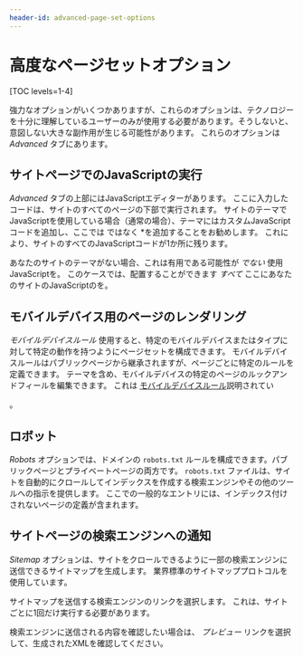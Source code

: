 ```yaml
---
header-id: advanced-page-set-options
---
```


# 高度なページセットオプション

[TOC levels=1-4]

強力なオプションがいくつかありますが、これらのオプションは、テクノロジーを十分に理解しているユーザーのみが使用する必要があります。そうしないと、意図しない大きな副作用が生じる可能性があります。 これらのオプションは *Advanced* タブにあります。

## サイトページでのJavaScriptの実行

*Advanced* タブの上部にはJavaScriptエディターがあります。 ここに入力したコードは、サイトのすべてのページの下部で実行されます。 サイトのテーマでJavaScriptを使用している場合（通常の場合）、テーマにはカスタムJavaScriptコードを追加し、ここでは</em> ではなく *を追加することをお勧めします。 これにより、サイトのすべてのJavaScriptコードが1か所に残ります。</p>

あなたのサイトのテーマがない場合、これは有用である可能性が *でない* 使用JavaScriptを。 このケースでは、配置することができます *すべて* ここにあなたのサイトのJavaScriptのを。

## モバイルデバイス用のページのレンダリング

*モバイルデバイスルール* 使用すると、特定のモバイルデバイスまたはタイプに対して特定の動作を持つようにページセットを構成できます。 モバイルデバイスルールはパブリックページから継承されますが、ページごとに特定のルールを定義できます。 テーマを含め、モバイルデバイスの特定のページのルックアンドフィールを編集できます。 これは [モバイルデバイスルール](/docs/7-1/user/-/knowledge_base/u/mobile-device-rules)説明されてい

 。</p> 



## ロボット

*Robots* オプションでは、ドメインの `robots.txt` ルールを構成できます。パブリックページとプライベートページの両方です。 `robots.txt` ファイルは、サイトを自動的にクロールしてインデックスを作成する検索エンジンやその他のツールへの指示を提供します。 ここでの一般的なエントリには、インデックス付けされないページの定義が含まれます。



## サイトページの検索エンジンへの通知

*Sitemap* オプションは、サイトをクロールできるように一部の検索エンジンに送信できるサイトマップを生成します。 業界標準のサイトマッププロトコルを使用しています。

サイトマップを送信する検索エンジンのリンクを選択します。 これは、サイトごとに1回だけ実行する必要があります。

検索エンジンに送信される内容を確認したい場合は、 *プレビュー* リンクを選択して、生成されたXMLを確認してください。
